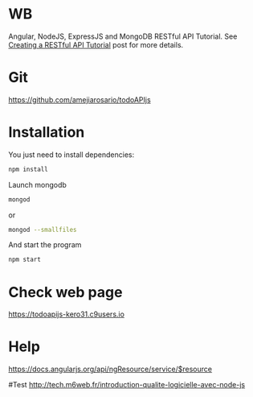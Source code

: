 # WB

Angular, NodeJS, ExpressJS and MongoDB RESTful API Tutorial.
See [Creating a RESTful API Tutorial](http://adrianmejia.com/blog/2014/10/01/creating-a-restful-api-tutorial-with-nodejs-and-mongodb/) post for more details.

# Git
https://github.com/amejiarosario/todoAPIjs

# Installation

You just need to install dependencies:

```bash
npm install
```

Launch mongodb

```bash
mongod
```
or
```bash
mongod --smallfiles
```

And start the program

```bash
npm start
```

# Check web page
https://todoapijs-kero31.c9users.io

# Help
https://docs.angularjs.org/api/ngResource/service/$resource

#Test
http://tech.m6web.fr/introduction-qualite-logicielle-avec-node-js